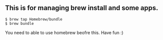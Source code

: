 ## This is for managing brew install and some apps.

```
$ brew tap Homebrew/bundle
$ brew bundle
```

You need to able to use homebrew beofre this.
Have fun :)